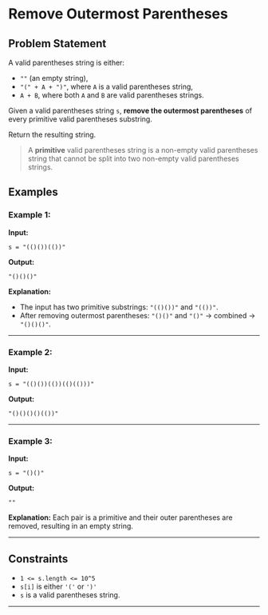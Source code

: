 # Remove Outermost Parentheses

## Problem Statement

A valid parentheses string is either:

* `""` (an empty string),
* `"(" + A + ")"`, where `A` is a valid parentheses string,
* `A + B`, where both `A` and `B` are valid parentheses strings.

Given a valid parentheses string `s`, **remove the outermost parentheses** of every primitive valid parentheses substring.

Return the resulting string.

> A **primitive** valid parentheses string is a non-empty valid parentheses string that cannot be split into two non-empty valid parentheses strings.

## Examples

### Example 1:

**Input:**

```
s = "(()())(())"
```

**Output:**

```
"()()()"
```

**Explanation:**

* The input has two primitive substrings: `"(()())"` and `"(())"`.
* After removing outermost parentheses: `"()()"` and `"()"` → combined → `"()()()"`.

---

### Example 2:

**Input:**

```
s = "(()())(())(()(()))"
```

**Output:**

```
"()()()()(())"
```

---

### Example 3:

**Input:**

```
s = "()()"
```

**Output:**

```
""
```

**Explanation:**
Each pair is a primitive and their outer parentheses are removed, resulting in an empty string.

---

## Constraints

* `1 <= s.length <= 10^5`
* `s[i]` is either `'('` or `')'`
* `s` is a valid parentheses string.

---
